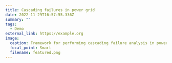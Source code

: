 ```yaml
---
title: Cascading failures in power grid
date: 2022-11-29T16:57:55.336Z
summary: ""
tags:
  - Demo
external_link: https://example.org
image:
  caption: Framework for performing cascading failure analysis in power grid networks
  focal_point: Smart
  filename: featured.png
---
```

